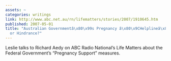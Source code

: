 ```yaml
---
assets: ~
categories: writings
link: http://www.abc.net.au/rn/lifematters/stories/2007/1910645.htm
published: 2007-05-01
title: "Australian Governmentâ\x80\x99s Pregnancy â\x80\x9CHelplineâ\x80\x9D - Help
  or Hindrance?"
---
```

Leslie talks to Richard Aedy on ABC Radio National’s Life Matters about
the Federal Government’s “Pregnancy Support” measures.